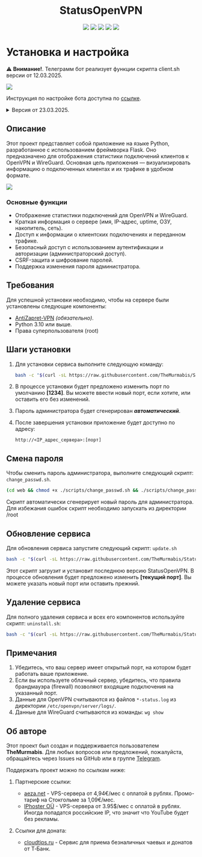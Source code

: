 <h1 align="center" >StatusOpenVPN</h1>

<p align="center">
  <a href="https://github.com/TheMurmabis/StatusOpenVPN/stargazers">
    <img src="https://img.shields.io/github/stars/TheMurmabis/StatusOpenVPN?style=flat&labelColor=d3d3d3"/></a>
  <a href="/CHANGELOG.md">
    <img src="https://img.shields.io/github/v/release/TheMurmabis/StatusOpenVPN?labelColor=d3d3d3"/></a>
  <a href="https://github.com/TheMurmabis/StatusOpenVPN/releases">
    <img src="https://img.shields.io/github/release-date/TheMurmabis/StatusOpenVPN?labelColor=d3d3d3"/></a>
  <a href="#">
    <img src="https://img.shields.io/github/languages/top/TheMurmabis/StatusOpenVPN?labelColor=d3d3d3"/></a>
  <a href="https://github.com/TheMurmabis/StatusOpenVPN/commits/main/">
    <img src="https://img.shields.io/github/last-commit/TheMurmabis/StatusOpenVPN?labelColor=d3d3d3"/></a>
</p>


# Установка и настройка 
⚠ **Внимание!**. Телеграмм бот реализует функции скрипта client.sh версии от 12.03.2025. 

<picture>
  <source media="(prefers-color-scheme: dark)" srcset="https://github.com/user-attachments/assets/489c2aa6-d6ff-4c37-b71f-e741d2cbb4dc">
  <img src="https://github.com/user-attachments/assets/03205b7b-2f5d-4119-8fce-758e3cb148f0">
</picture>


Инструкция по настройке бота доступна по [ссылке](https://github.com/TheMurmabis/StatusOpenVPN/wiki/TelegramBot).

<details>
  <summary>Версия от 23.03.2025.</summary>
  
Добавлен телеграмм бот для управления клиентами (удаление/создание). 

Что реализовано:

1. Добавление клиентов OpenVPN, Wireguard.
1. Прсмотр списка клиентов.
1. Создание резервной копии.

> **Примечание:** На данный момент реализовано создание и удаление конфиг-файлов в директориях: `/root/antizapret/client/openvpn/antizapret/` и `/root/antizapret/client/amneziawg/antizapret/`.

</details>




## Описание

Этот проект представляет собой приложение на языке Python, разработанное с использованием фреймворка Flask. Оно предназначено для отображения статистики подключений клиентов к OpenVPN и WireGuard. 
Основная цель приложения — визуализировать информацию о подключенных клиентах и их трафике в удобном формате.

<picture>
  <source media="(prefers-color-scheme: dark)" srcset="https://github.com/user-attachments/assets/3071b3cc-fdb5-4db8-9a77-273d2ed1ec73">
  <img src="https://github.com/user-attachments/assets/98c1c36c-91ee-4e17-8922-bc0ca8ffde8a">
</picture>

### Основные функции
- Отображение статистики подключений для OpenVPN и WireGuard.
- Краткая информация о сервере (имя, IP-адрес, uptime, ОЗУ, накопитель, сеть).
- Доступ к информации о клиентских подключениях и переданном трафике.
- Безопасный доступ с использованием аутентификации и авторизации (администраторский доступ).
- CSRF-защита и шифрование паролей.
- Поддержка изменения пароля администратора.

## Требования

Для успешной установки необходимо, чтобы на сервере были установлены следующие компоненты:

- [AntiZapret-VPN](https://github.com/GubernievS/AntiZapret-VPN)  *(обязательно)*.
- Python 3.10 или выше. 
- Права суперпользователя (root)


## Шаги установки

1. Для установки сервиса выполните следующую команду:
  
    ```bash
    bash -c "$(curl -sL https://raw.githubusercontent.com/TheMurmabis/StatusOpenVPN/main/scripts/setup.sh)"
    ```

2. В процессе установки будет предложено изменить порт по умолчанию **[1234]**. Вы можете ввести новый порт, если хотите, или оставить его без изменений.
3. Пароль администратора будет сгенерирован ***автоматический***.
4. После завершения установки приложение будет доступно по адресу:

    ```
    http://<IP_адрес_сервера>:[порт]
    ```

## Смена пароля

Чтобы сменить пароль администратора, выполните следующий скрипт: ``change_passwd.sh``. 

````bash
(cd web && chmod +x ./scripts/change_passwd.sh && ./scripts/change_passwd.sh)
````
Скрипт автоматически сгенерирует новый пароль для администратора. Для избежания ошибок скрипт необходимо запускать из директории /root


## Обновление сервиса
Для обновления сервиса запустите следующий скрипт: ```update.sh```
````bash
bash -c "$(curl -sL https://raw.githubusercontent.com/TheMurmabis/StatusOpenVPN/main/scripts/update.sh)"
 ````
Этот скрипт загрузит и установит последнюю версию StatusOpenVPN. В процессе обновления будет предложено изменить **[текущий порт]**. Вы можете указать новый порт или оставить прежний.


## Удаление сервиса

Для полного удаления сервиса и всех его компонентов используйте скрипт: ``uninstall.sh``:
```bash
bash -c "$(curl -sL https://raw.githubusercontent.com/TheMurmabis/StatusOpenVPN/main/scripts/uninstall.sh)"
```

## Примечания

1. Убедитесь, что ваш сервер имеет открытый порт, на котором будет работать ваше приложение.
2. Если вы используете облачный сервер, убедитесь, что правила брандмауэра (firewall) позволяют входящие подключения на указанный порт.
3. Данные для OpenVPN считываются из файлов `*-status.log` из директории `/etc/openvpn/server/logs/`.
4. Данные для WireGuard считываются из команды: ```wg show```


## Об авторе

Этот проект был создан и поддерживается пользователем **TheMurmabis**. Для любых вопросов или предложений, пожалуйста, обращайтесь через Issues на GitHub или в группе [Telegram](https://t.me/c/2359356550/15524).

Поддержать проект можно по ссылкам ниже:

1. Партнерские ссылки:

   - [aeza.net](https://aeza.net/?ref=535845) - VPS-сервера от 4,94€/мес с оплатой в рублях. Промо-тариф на Стокгольме за 1,09€/мес.
   - [IPhoster OÜ](http://iphoster.net/pl.php?30686) - VPS-сервера от 3.95$/мес с оплатой в рублях. Иногда попадатся российские IP, что значит что YouTube будет без рекламы.
1. Ссылки для доната:
   - [cloudtips.ru](https://pay.cloudtips.ru/p/7a335447) - Сервис для приема безналичных чаевых и донатов от Т‑Банк.
